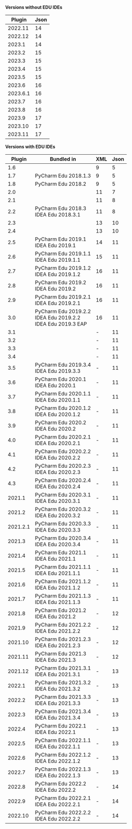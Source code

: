 **Versions without EDU IDEs**

| Plugin   | Json |
|----------|------|
| 2022.11  | 14   |
| 2022.12  | 14   |
| 2023.1   | 14   |
| 2023.2   | 15   |
| 2023.3   | 15   |
| 2023.4   | 15   |
| 2023.5   | 15   |
| 2023.6   | 16   |
| 2023.6.1 | 16   |
| 2023.7   | 16   |
| 2023.8   | 16   |
| 2023.9   | 17   |
| 2023.10  | 17   |
| 2023.11  | 17   |


**Versions with EDU IDEs**

| Plugin   | Bundled in                                                       | XML | Json |
|----------|------------------------------------------------------------------|-----|------|
| 1.6      |                                                                  | 9   | 5    |
| 1.7      | PyCharm Edu 2018.1.3                                             | 9   | 5    |
| 1.8      | PyCharm Edu 2018.2                                               | 9   | 5    |
| 2.0      |                                                                  | 11  | 7    |
| 2.1      |                                                                  | 11  | 8    |
| 2.2      | PyCharm Edu 2018.3<br>IDEA Edu 2018.3.1                          | 11  | 8    |
| 2.3      |                                                                  | 13  | 10   |
| 2.4      |                                                                  | 13  | 10   |
| 2.5      | PyCharm Edu 2019.1<br>IDEA Edu 2019.1                            | 14  | 11   |
| 2.6      | PyCharm Edu 2019.1.1<br>IDEA Edu 2019.1.1                        | 15  | 11   |
| 2.7      | PyCharm Edu 2019.1.2<br>IDEA Edu 2019.1.2                        | 16  | 11   |
| 2.8      | PyCharm Edu 2019.2<br>IDEA Edu 2019.2                            | 16  | 11   |
| 2.9      | PyCharm Edu 2019.2.1<br>IDEA Edu 2019.2.1                        | 16  | 11   |
| 3.0      | PyCharm Edu 2019.2.2<br>IDEA Edu 2019.2.2<br>IDEA Edu 2019.3 EAP | 16  | 11   |
| 3.1      |                                                                  | -   | 11   |
| 3.2      |                                                                  | -   | 11   |
| 3.3      |                                                                  | -   | 11   |
| 3.4      |                                                                  | -   | 11   |
| 3.5      | PyCharm Edu 2019.3.4<br>IDEA Edu 2019.3.3                        | -   | 11   |
| 3.6      | PyCharm Edu 2020.1<br>IDEA Edu 2020.1                            | -   | 11   |
| 3.7      | PyCharm Edu 2020.1.1<br>IDEA Edu 2020.1.1                        | -   | 11   |
| 3.8      | PyCharm Edu 2020.1.2<br>IDEA Edu 2020.1.2                        | -   | 11   |
| 3.9      | PyCharm Edu 2020.2<br>IDEA Edu 2020.2                            | -   | 11   |
| 4.0      | PyCharm Edu 2020.2.1<br>IDEA Edu 2020.2.1                        | -   | 11   |
| 4.1      | PyCharm Edu 2020.2.2<br>IDEA Edu 2020.2.2                        | -   | 11   |
| 4.2      | PyCharm Edu 2020.2.3<br>IDEA Edu 2020.2.3                        | -   | 11   |
| 4.3      | PyCharm Edu 2020.2.4<br>IDEA Edu 2020.2.4                        | -   | 11   |
| 2021.1   | PyCharm Edu 2020.3.1<br>IDEA Edu 2020.3.1                        | -   | 11   |
| 2021.2   | PyCharm Edu 2020.3.2<br>IDEA Edu 2020.3.2                        | -   | 11   |
| 2021.2.1 | PyCharm Edu 2020.3.3<br>IDEA Edu 2020.3.3                        | -   | 11   |
| 2021.3   | PyCharm Edu 2020.3.4<br>IDEA Edu 2020.3.4                        | -   | 11   |
| 2021.4   | PyCharm Edu 2021.1<br>IDEA Edu 2021.1                            | -   | 11   |
| 2021.5   | PyCharm Edu 2021.1.1<br>IDEA Edu 2021.1.1                        | -   | 11   |
| 2021.6   | PyCharm Edu 2021.1.2<br>IDEA Edu 2021.1.2                        | -   | 11   |
| 2021.7   | PyCharm Edu 2021.1.3<br>IDEA Edu 2021.1.3                        | -   | 11   |
| 2021.8   | PyCharm Edu 2021.2<br>IDEA Edu 2021.2                            | -   | 12   |
| 2021.9   | PyCharm Edu 2021.2.2<br>IDEA Edu 2021.2.2                        | -   | 12   |
| 2021.10  | PyCharm Edu 2021.2.3<br>IDEA Edu 2021.2.3                        | -   | 12   |
| 2021.11  | PyCharm Edu 2021.3<br>IDEA Edu 2021.3                            | -   | 12   |
| 2021.12  | PyCharm Edu 2021.3.1<br>IDEA Edu 2021.3.1                        | -   | 13   |
| 2022.1   | PyCharm Edu 2021.3.2<br>IDEA Edu 2021.3.2                        | -   | 13   |
| 2022.2   | PyCharm Edu 2021.3.3<br>IDEA Edu 2021.3.3                        | -   | 13   |
| 2022.3   | PyCharm Edu 2021.3.4<br>IDEA Edu 2021.3.4                        | -   | 13   |
| 2022.4   | PyCharm Edu 2022.1<br>IDEA Edu 2022.1                            | -   | 13   |
| 2022.5   | PyCharm Edu 2022.1.1<br>IDEA Edu 2022.1.1                        | -   | 13   |
| 2022.6   | PyCharm Edu 2022.1.2<br>IDEA Edu 2022.1.2                        | -   | 13   |
| 2022.7   | PyCharm Edu 2022.1.3<br>IDEA Edu 2022.1.3                        | -   | 13   |
| 2022.8   | PyCharm Edu 2022.2<br>IDEA Edu 2022.2                            | -   | 14   |
| 2022.9   | PyCharm Edu 2022.2.1<br>IDEA Edu 2022.2.1                        | -   | 14   |
| 2022.10  | PyCharm Edu 2022.2.2<br>IDEA Edu 2022.2.2                        | -   | 14   |




